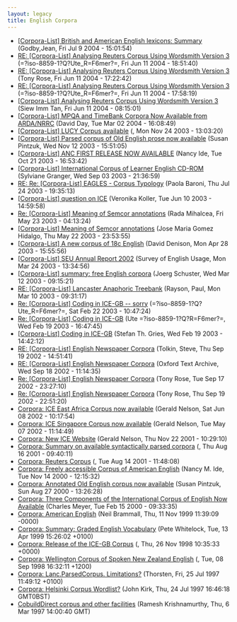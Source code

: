 ```yaml
---
layout: legacy
title: English Corpora
---
```

* [[Corpora-List] British and American English lexicons: Summary](http://nora.hd.uib.no/corpora/2004-2/0160.html) (Godby,Jean, Fri Jul 9 2004 - 15:01:54)
* [RE: [Corpora-List] Analysing Reuters Corpus Using Wordsmith Version 3](http://nora.hd.uib.no/corpora/2004-2/0085.html) (=?iso-8859-1?Q?Ute_R=F6mer?=, Fri Jun 11 2004 - 18:51:40)
* [RE: [Corpora-List] Analysing Reuters Corpus Using Wordsmith Version 3](http://nora.hd.uib.no/corpora/2004-2/0084.html) (Tony Rose, Fri Jun 11 2004 - 17:22:42)
* [RE: [Corpora-List] Analysing Reuters Corpus Using Wordsmith Version 3](http://nora.hd.uib.no/corpora/2004-2/0083.html) (=?iso-8859-1?Q?Ute_R=F6mer?=, Fri Jun 11 2004 - 17:58:19)
* [[Corpora-List] Analysing Reuters Corpus Using Wordsmith Version 3](http://nora.hd.uib.no/corpora/2004-2/0080.html) (Siew Imm Tan, Fri Jun 11 2004 - 08:15:01)
* [[Corpora-List] MPQA and TimeBank Corpora Now Available from ARDA/NRRC](http://nora.hd.uib.no/corpora/2004-1/0201.html) (David Day, Tue Mar 02 2004 - 16:08:49)
* [[Corpora-List] LUCY Corpus available](http://nora.hd.uib.no/corpora/2003-2/0252.html) (, Mon Nov 24 2003 - 13:03:20)
* [[Corpora-List] Parsed corpus of Old English prose now available](http://nora.hd.uib.no/corpora/2003-2/0202.html) (Susan Pintzuk, Wed Nov 12 2003 - 15:51:05)
* [[Corpora-List] ANC FIRST RELEASE NOW AVAILABLE](http://nora.hd.uib.no/corpora/2003-2/0114.html) (Nancy Ide, Tue Oct 21 2003 - 16:53:42)
* [[Corpora-List] International Corpus of Learner English CD-ROM](http://nora.hd.uib.no/corpora/2003-2/0006.html) (Sylviane Granger, Wed Sep 03 2003 - 21:36:59)
* [RE: Re: [Corpora-List] EAGLES - Corpus Typology](http://nora.hd.uib.no/corpora/2003-1/0721.html) (Paola Baroni, Thu Jul 24 2003 - 19:35:13)
* [[Corpora-List] question on ICE](http://nora.hd.uib.no/corpora/2003-1/0510.html) (Veronika Koller, Tue Jun 10 2003 - 14:59:58)
* [Re: [Corpora-List] Meaning of Semcor annotations](http://nora.hd.uib.no/corpora/2003-1/0452.html) (Rada Mihalcea, Fri May 23 2003 - 04:13:24)
* [[Corpora-List] Meaning of Semcor annotations](http://nora.hd.uib.no/corpora/2003-1/0451.html) (Jose Maria Gomez Hidalgo, Thu May 22 2003 - 23:53:55)
* [[Corpora-List] A new corpus of 18c English](http://nora.hd.uib.no/corpora/2003-1/0353.html) (David Denison, Mon Apr 28 2003 - 15:55:56)
* [[Corpora-List] SEU Annual Report 2002](http://nora.hd.uib.no/corpora/2003-1/0266.html) (Survey of English Usage, Mon Mar 24 2003 - 13:34:56)
* [[Corpora-List] summary: free English corpora](http://nora.hd.uib.no/corpora/2003-1/0203.html) (Joerg Schuster, Wed Mar 12 2003 - 09:15:21)
* [RE: [Corpora-List] Lancaster Anaphoric Treebank](http://nora.hd.uib.no/corpora/2003-1/0194.html) (Rayson, Paul, Mon Mar 10 2003 - 09:31:17)
* [Re: [Corpora-List] Coding in ICE-GB -- sorry](http://nora.hd.uib.no/corpora/2003-1/0151.html) (=?iso-8859-1?Q?Ute_R=F6mer?=, Sat Feb 22 2003 - 10:47:24)
* [Re: [Corpora-List] Coding in ICE-GB](http://nora.hd.uib.no/corpora/2003-1/0145.html) (Ute =?iso-8859-1?Q?R=F6mer?=, Wed Feb 19 2003 - 16:47:45)
* [[Corpora-List] Coding in ICE-GB](http://nora.hd.uib.no/corpora/2003-1/0144.html) (Stefan Th. Gries, Wed Feb 19 2003 - 14:42:12)
* [RE: [Corpora-List] English Newspaper Corpora](http://nora.hd.uib.no/corpora/2002-3/0204.html) (Tolkin, Steve, Thu Sep 19 2002 - 14:51:41)
* [RE: [Corpora-List] English Newspaper Corpora](http://nora.hd.uib.no/corpora/2002-3/0194.html) (Oxford Text Archive, Wed Sep 18 2002 - 11:14:35)
* [Re: [Corpora-List] English Newspaper Corpora](http://nora.hd.uib.no/corpora/2002-3/0192.html) (Tony Rose, Tue Sep 17 2002 - 23:27:10)
* [Re: [Corpora-List] English Newspaper Corpora](http://nora.hd.uib.no/corpora/2002-3/0192.html) (Tony Rose, Thu Sep 19 2002 - 22:51:20)
* [Corpora: ICE East Africa Corpus now available](http://nora.hd.uib.no/corpora/2002-2/0252.html) (Gerald Nelson, Sat Jun 08 2002 - 10:17:54)
* [Corpora: ICE Singapore Corpus now available](http://nora.hd.uib.no/corpora/2002-2/0156.html) (Gerald Nelson, Tue May 07 2002 - 11:14:49)
* [Corpora: New ICE Website](http://nora.hd.uib.no/corpora/2001-4/0129.html) (Gerald Nelson, Thu Nov 22 2001 - 10:29:10)
* [Corpora: Summary on available syntactically parsed corpora](http://nora.hd.uib.no/corpora/2001-3/0080.html) (, Thu Aug 16 2001 - 09:40:11)
* [Corpora: Reuters Corpus](http://nora.hd.uib.no/corpora/2001-3/0070.html) (, Tue Aug 14 2001 - 11:48:08)
* [Corpora: Freely accessible Corpus of American English](http://nora.hd.uib.no/corpora/2000-3/0167.html) (Nancy M. Ide, Tue Nov 14 2000 - 12:15:32)
* [Corpora: Annotated Old English corpus now available](http://nora.hd.uib.no/corpora/2000-2/0489.html) (Susan Pintzuk, Sun Aug 27 2000 - 13:26:28)
* [Corpora: Three Components of the International Corpus of English Now Available](http://nora.hd.uib.no/corpora/2000-1/0156.html) (Charles Meyer, Tue Feb 15 2000 - 09:33:35)
* [Corpora: American English](http://nora.hd.uib.no/corpora/1999-4/0045.html) (Neil Brammall, Thu, 11 Nov 1999 11:39:09 -0000)
* [Corpora: Summary: Graded English Vocabulary](http://nora.hd.uib.no/corpora/1999-2/0233.html) (Pete Whitelock, Tue, 13 Apr 1999 15:26:02 +0100)
* [Corpora: Release of the ICE-GB Corpus](http://nora.hd.uib.no/corpora/1998-4/0110.html) (, Thu, 26 Nov 1998 10:35:33 +0000)
* [Corpora: Wellington Corpus of Spoken New Zealand English](http://nora.hd.uib.no/corpora/1998-3/0156.html) (, Tue, 08 Sep 1998 16:32:11 +1200)
* [Corpora: Lanc.ParsedCorpus. Limitations?](http://nora.hd.uib.no/corpora/1997-2/0167.html) (Thorsten, Fri, 25 Jul 1997 11:49:12 +0100)
* [Corpora: Helsinki Corpus Wordlist?](http://nora.hd.uib.no/corpora/1997-2/0165.html) (John Kirk, Thu, 24 Jul 1997 16:46:18 GMT0BST)
* [CobuildDirect corpus and other facilities](http://nora.hd.uib.no/corpora/1997-1/0142.html) (Ramesh Krishnamurthy, Thu, 6 Mar 1997 14:00:40 GMT)

